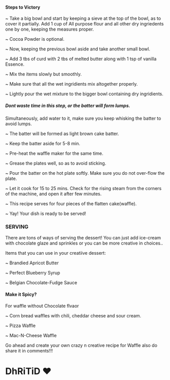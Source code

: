 #### Steps to Victory
~ Take a big bowl and start by keeping a sieve at the top of the bowl, as to cover it partially. Add 1 cup of All purpose flour and all other dry ingriedents one by one, keeping the measures proper.

~ Cocoa Powder is optional.

~ Now, keeping the previous bowl aside and take another small bowl. 

~ Add 3 tbs of curd with 2 tbs of melted butter along with 1 tsp of vanilla Essence. 

~ Mix the items slowly but smoothly. 

~ Make sure that all the wet ingridients mix altogether properly.

~ Lightly pour the wet mixture to the bigger bowl containing dry ingridients.

##### Dont waste time in this step, or the batter will form lumps.

Simultaneously, add water to it, make sure you keep whisking the batter to avoid lumps. 

~ The batter will be formed as light brown cake batter.

~ Keep the batter aside for 5-8 min.

~ Pre-heat the waffle maker for the same time.

~ Grease the plates well, so as to avoid sticking.

~ Pour the batter on the hot plate softly. Make sure you do not over-flow the plate.

~ Let it cook for 15 to 25 mins. Check for the rising steam from the corners of the machine, and open it after few minutes.

~ This recipe serves for four pieces of the flatten cake(waffle).

~ Yay! Your dish is ready to be served!

### SERVING
There are tons of ways of serving the dessert! You can just add ice-cream with chocolate glaze and sprinkles or you can be more creative in choices..

Items that you can use in your creatiive dessert:

~ Brandied Apricot Butter

~ Perfect Blueberry Syrup

~ Belgian Chocolate-Fudge Sauce

#### Make it Spicy?
For waffle without Chocolate flvaor

~ Corn bread waffles with chili, cheddar cheese and sour cream.

~ Pizza Waffle

~ Mac-N-Cheese Waffle

Go ahead and create your own crazy n creative recipe for Waffle also do share it in comments!!!

# DhRiTiD ♥
